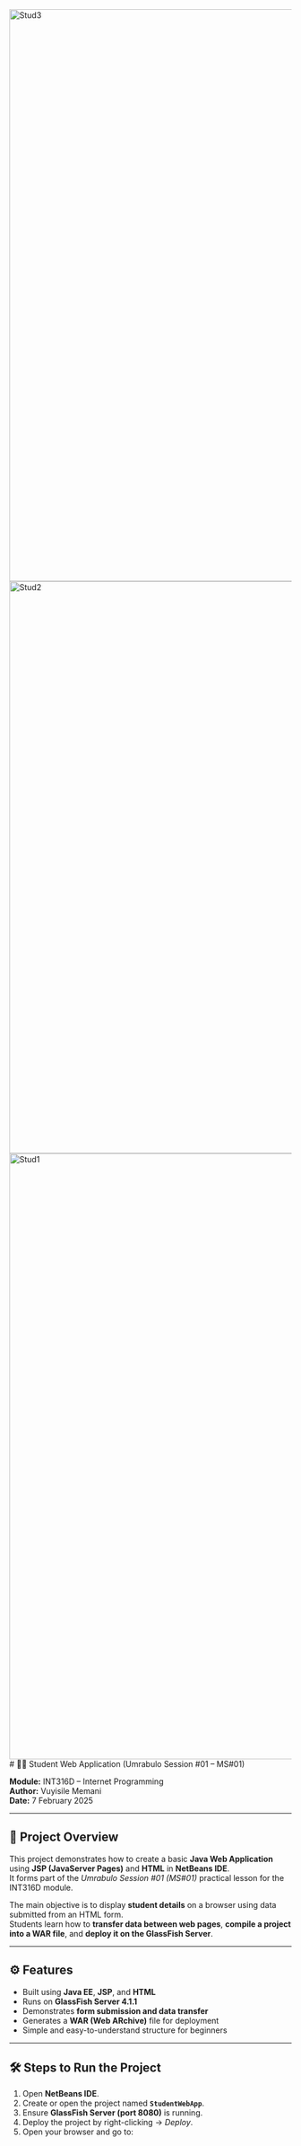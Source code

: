 <img width="1915" height="1019" alt="Stud3" src="https://github.com/user-attachments/assets/7d911383-9e8f-4a31-b79d-40b6265b6a94" />
<img width="1919" height="1019" alt="Stud2" src="https://github.com/user-attachments/assets/625e40e2-cfa0-409c-8394-584d2494f053" />
<img width="1919" height="1079" alt="Stud1" src="https://github.com/user-attachments/assets/9f13e81f-4696-4f4a-8458-31780a879113" />
# 🧑‍💻 Student Web Application (Umrabulo Session #01 – MS#01)

**Module:** INT316D – Internet Programming  
**Author:** Vuyisile Memani  
**Date:** 7 February 2025  

---

## 📘 Project Overview

This project demonstrates how to create a basic **Java Web Application** using **JSP (JavaServer Pages)** and **HTML** in **NetBeans IDE**.  
It forms part of the *Umrabulo Session #01 (MS#01)* practical lesson for the INT316D module.

The main objective is to display **student details** on a browser using data submitted from an HTML form.  
Students learn how to **transfer data between web pages**, **compile a project into a WAR file**, and **deploy it on the GlassFish Server**.

---

## ⚙️ Features

- Built using **Java EE**, **JSP**, and **HTML**
- Runs on **GlassFish Server 4.1.1**
- Demonstrates **form submission and data transfer**
- Generates a **WAR (Web ARchive)** file for deployment
- Simple and easy-to-understand structure for beginners

---

## 🛠️ Steps to Run the Project

1. Open **NetBeans IDE**.  
2. Create or open the project named **`StudentWebApp`**.  
3. Ensure **GlassFish Server (port 8080)** is running.  
4. Deploy the project by right-clicking → *Deploy*.  
5. Open your browser and go to:  
